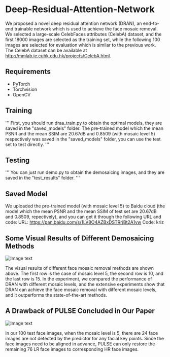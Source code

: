# Deep-Residual-Attention-Network
We proposed a novel deep residual attention network (DRAN), an end-to-end trainable network which is used to achieve the face mosaic removal. We selected a large-scale CelebFaces attributes (CelebA) dataset, and the first 18000 images are selected as the training set, while the following 100 images are selected for evaluation which is similar to the previous work. The CelebA dataset can be available at http://mmlab.ie.cuhk.edu.hk/projects/CelebA.html.

## Requirements
* PyTorch
* Torchvision
* OpenCV

## Training
''' First, you should run draa_train.py to obtain the optimal models, they are saved in the "saved_models" folder. The pre-trained model which the mean PSNR and the mean SSIM are 20.67dB and 0.8509 (with mosaic level 5) respectively was saved in the "saved_models" folder, you can use the test set to test directly. '''

## Testing
''' You can just run demo.py to obtain the demosaicing images, and they are saved in the "test_results" folder. '''

## Saved Model
We uploaded the pre-trained model (with mosaic level 5) to Baidu cloud (the model which the mean PSNR and the mean SSIM of test set are 20.67dB and 0.8509, repectively), and you can get it through the following URL and code: URL: https://pan.baidu.com/s/1LV8O4AZBxDSTRrjBt2A1vw Code: kriz 

## Some Visual Results of Different Demosaicing Methods
![Image text](https://raw.githubusercontent.com/FrankMinions/Deep-Residual-Attention-Network/main/visual_results.png)

The visual results of different face mosaic removal methods are shown above. The first row is the case of mosaic level 5, the second row is 10, and the last row is 15. In the experiment, we compared the performance of DRAN with different mosaic levels, and the extensive experiments show that DRAN can achieve the face mosaic removal with different mosaic levels, and it outperforms the state-of-the-art methods.

## A Drawback of PULSE Concluded in Our Paper
![Image text](https://raw.githubusercontent.com/FrankMinions/Deep-Residual-Attention-Network/main/align_PULSE.png)

In our 100 test face images, when the mosaic level is 5, there are 24 face images are not detected by the predictor for any facial key points. Since the face images need to be aligned in advance, PULSE can only restore the remaining 76 LR face images to corresponding HR face images. 
